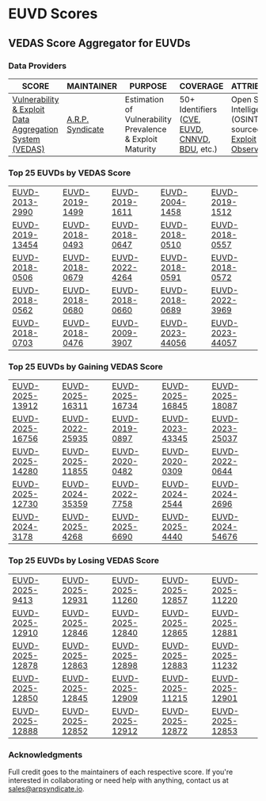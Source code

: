 
# EUVD Scores
## VEDAS Score Aggregator for EUVDs 

### Data Providers
| SCORE | MAINTAINER | PURPOSE | COVERAGE | ATTRIBUTION | FREQUENCY |
| ----- | ---------- | ------- | -------- | ----------- | --------- |
| [Vulnerability & Exploit Data Aggregation System (VEDAS)](https://vedas.arpsyndicate.io) | [A.R.P. Syndicate](https://www.arpsyndicate.io) | Estimation of Vulnerability Prevalence & Exploit Maturity | 50+ Identifiers ([CVE](https://github.com/ARPSyndicate/cve-scores), [EUVD](https://github.com/ARPSyndicate/euvd-scores), [CNNVD](https://github.com/ARPSyndicate/cnnvd-scores), [BDU](https://github.com/ARPSyndicate/bdu-scores), etc.) | Open Source Intelligence (OSINT) sourced from [Exploit Observer](https://www.exploit.observer) | 6-8 Hours |




<h3>Top 25 EUVDs by VEDAS Score</h3>

<table>
  <tr>
    <td><a href='https://vedas.arpsyndicate.io/?vuln=EUVD-2013-2990'>EUVD-2013-2990</a></td>
    <td><a href='https://vedas.arpsyndicate.io/?vuln=EUVD-2019-1499'>EUVD-2019-1499</a></td>
    <td><a href='https://vedas.arpsyndicate.io/?vuln=EUVD-2019-1611'>EUVD-2019-1611</a></td>
    <td><a href='https://vedas.arpsyndicate.io/?vuln=EUVD-2004-1458'>EUVD-2004-1458</a></td>
    <td><a href='https://vedas.arpsyndicate.io/?vuln=EUVD-2019-1512'>EUVD-2019-1512</a></td>
  </tr>
  <tr>
    <td><a href='https://vedas.arpsyndicate.io/?vuln=EUVD-2019-13454'>EUVD-2019-13454</a></td>
    <td><a href='https://vedas.arpsyndicate.io/?vuln=EUVD-2018-0493'>EUVD-2018-0493</a></td>
    <td><a href='https://vedas.arpsyndicate.io/?vuln=EUVD-2018-0647'>EUVD-2018-0647</a></td>
    <td><a href='https://vedas.arpsyndicate.io/?vuln=EUVD-2018-0510'>EUVD-2018-0510</a></td>
    <td><a href='https://vedas.arpsyndicate.io/?vuln=EUVD-2018-0557'>EUVD-2018-0557</a></td>
  </tr>
  <tr>
    <td><a href='https://vedas.arpsyndicate.io/?vuln=EUVD-2018-0506'>EUVD-2018-0506</a></td>
    <td><a href='https://vedas.arpsyndicate.io/?vuln=EUVD-2018-0679'>EUVD-2018-0679</a></td>
    <td><a href='https://vedas.arpsyndicate.io/?vuln=EUVD-2022-4264'>EUVD-2022-4264</a></td>
    <td><a href='https://vedas.arpsyndicate.io/?vuln=EUVD-2018-0591'>EUVD-2018-0591</a></td>
    <td><a href='https://vedas.arpsyndicate.io/?vuln=EUVD-2018-0572'>EUVD-2018-0572</a></td>
  </tr>
  <tr>
    <td><a href='https://vedas.arpsyndicate.io/?vuln=EUVD-2018-0562'>EUVD-2018-0562</a></td>
    <td><a href='https://vedas.arpsyndicate.io/?vuln=EUVD-2018-0680'>EUVD-2018-0680</a></td>
    <td><a href='https://vedas.arpsyndicate.io/?vuln=EUVD-2018-0660'>EUVD-2018-0660</a></td>
    <td><a href='https://vedas.arpsyndicate.io/?vuln=EUVD-2018-0689'>EUVD-2018-0689</a></td>
    <td><a href='https://vedas.arpsyndicate.io/?vuln=EUVD-2022-3969'>EUVD-2022-3969</a></td>
  </tr>
  <tr>
    <td><a href='https://vedas.arpsyndicate.io/?vuln=EUVD-2018-0703'>EUVD-2018-0703</a></td>
    <td><a href='https://vedas.arpsyndicate.io/?vuln=EUVD-2018-0476'>EUVD-2018-0476</a></td>
    <td><a href='https://vedas.arpsyndicate.io/?vuln=EUVD-2009-3907'>EUVD-2009-3907</a></td>
    <td><a href='https://vedas.arpsyndicate.io/?vuln=EUVD-2023-44056'>EUVD-2023-44056</a></td>
    <td><a href='https://vedas.arpsyndicate.io/?vuln=EUVD-2023-44057'>EUVD-2023-44057</a></td>
  </tr>
</table>


<h3>Top 25 EUVDs by Gaining VEDAS Score</h3>

<table>
  <tr>
    <td><a href='https://vedas.arpsyndicate.io/?vuln=EUVD-2025-13912'>EUVD-2025-13912</a></td>
    <td><a href='https://vedas.arpsyndicate.io/?vuln=EUVD-2025-16311'>EUVD-2025-16311</a></td>
    <td><a href='https://vedas.arpsyndicate.io/?vuln=EUVD-2025-16734'>EUVD-2025-16734</a></td>
    <td><a href='https://vedas.arpsyndicate.io/?vuln=EUVD-2025-16845'>EUVD-2025-16845</a></td>
    <td><a href='https://vedas.arpsyndicate.io/?vuln=EUVD-2025-18087'>EUVD-2025-18087</a></td>
  </tr>
  <tr>
    <td><a href='https://vedas.arpsyndicate.io/?vuln=EUVD-2025-16756'>EUVD-2025-16756</a></td>
    <td><a href='https://vedas.arpsyndicate.io/?vuln=EUVD-2022-25935'>EUVD-2022-25935</a></td>
    <td><a href='https://vedas.arpsyndicate.io/?vuln=EUVD-2019-0897'>EUVD-2019-0897</a></td>
    <td><a href='https://vedas.arpsyndicate.io/?vuln=EUVD-2023-43345'>EUVD-2023-43345</a></td>
    <td><a href='https://vedas.arpsyndicate.io/?vuln=EUVD-2023-25037'>EUVD-2023-25037</a></td>
  </tr>
  <tr>
    <td><a href='https://vedas.arpsyndicate.io/?vuln=EUVD-2025-14280'>EUVD-2025-14280</a></td>
    <td><a href='https://vedas.arpsyndicate.io/?vuln=EUVD-2025-11855'>EUVD-2025-11855</a></td>
    <td><a href='https://vedas.arpsyndicate.io/?vuln=EUVD-2020-0482'>EUVD-2020-0482</a></td>
    <td><a href='https://vedas.arpsyndicate.io/?vuln=EUVD-2020-0309'>EUVD-2020-0309</a></td>
    <td><a href='https://vedas.arpsyndicate.io/?vuln=EUVD-2022-0644'>EUVD-2022-0644</a></td>
  </tr>
  <tr>
    <td><a href='https://vedas.arpsyndicate.io/?vuln=EUVD-2025-12730'>EUVD-2025-12730</a></td>
    <td><a href='https://vedas.arpsyndicate.io/?vuln=EUVD-2024-35359'>EUVD-2024-35359</a></td>
    <td><a href='https://vedas.arpsyndicate.io/?vuln=EUVD-2022-7758'>EUVD-2022-7758</a></td>
    <td><a href='https://vedas.arpsyndicate.io/?vuln=EUVD-2024-2544'>EUVD-2024-2544</a></td>
    <td><a href='https://vedas.arpsyndicate.io/?vuln=EUVD-2024-2696'>EUVD-2024-2696</a></td>
  </tr>
  <tr>
    <td><a href='https://vedas.arpsyndicate.io/?vuln=EUVD-2024-3178'>EUVD-2024-3178</a></td>
    <td><a href='https://vedas.arpsyndicate.io/?vuln=EUVD-2025-4268'>EUVD-2025-4268</a></td>
    <td><a href='https://vedas.arpsyndicate.io/?vuln=EUVD-2025-6690'>EUVD-2025-6690</a></td>
    <td><a href='https://vedas.arpsyndicate.io/?vuln=EUVD-2025-4440'>EUVD-2025-4440</a></td>
    <td><a href='https://vedas.arpsyndicate.io/?vuln=EUVD-2024-54676'>EUVD-2024-54676</a></td>
  </tr>
</table>


<h3>Top 25 EUVDs by Losing VEDAS Score</h3>

<table>
  <tr>
    <td><a href='https://vedas.arpsyndicate.io/?vuln=EUVD-2025-9413'>EUVD-2025-9413</a></td>
    <td><a href='https://vedas.arpsyndicate.io/?vuln=EUVD-2025-12931'>EUVD-2025-12931</a></td>
    <td><a href='https://vedas.arpsyndicate.io/?vuln=EUVD-2025-11260'>EUVD-2025-11260</a></td>
    <td><a href='https://vedas.arpsyndicate.io/?vuln=EUVD-2025-12857'>EUVD-2025-12857</a></td>
    <td><a href='https://vedas.arpsyndicate.io/?vuln=EUVD-2025-11220'>EUVD-2025-11220</a></td>
  </tr>
  <tr>
    <td><a href='https://vedas.arpsyndicate.io/?vuln=EUVD-2025-12910'>EUVD-2025-12910</a></td>
    <td><a href='https://vedas.arpsyndicate.io/?vuln=EUVD-2025-12846'>EUVD-2025-12846</a></td>
    <td><a href='https://vedas.arpsyndicate.io/?vuln=EUVD-2025-12840'>EUVD-2025-12840</a></td>
    <td><a href='https://vedas.arpsyndicate.io/?vuln=EUVD-2025-12865'>EUVD-2025-12865</a></td>
    <td><a href='https://vedas.arpsyndicate.io/?vuln=EUVD-2025-12881'>EUVD-2025-12881</a></td>
  </tr>
  <tr>
    <td><a href='https://vedas.arpsyndicate.io/?vuln=EUVD-2025-12878'>EUVD-2025-12878</a></td>
    <td><a href='https://vedas.arpsyndicate.io/?vuln=EUVD-2025-12863'>EUVD-2025-12863</a></td>
    <td><a href='https://vedas.arpsyndicate.io/?vuln=EUVD-2025-12898'>EUVD-2025-12898</a></td>
    <td><a href='https://vedas.arpsyndicate.io/?vuln=EUVD-2025-12883'>EUVD-2025-12883</a></td>
    <td><a href='https://vedas.arpsyndicate.io/?vuln=EUVD-2025-11232'>EUVD-2025-11232</a></td>
  </tr>
  <tr>
    <td><a href='https://vedas.arpsyndicate.io/?vuln=EUVD-2025-12850'>EUVD-2025-12850</a></td>
    <td><a href='https://vedas.arpsyndicate.io/?vuln=EUVD-2025-12845'>EUVD-2025-12845</a></td>
    <td><a href='https://vedas.arpsyndicate.io/?vuln=EUVD-2025-12909'>EUVD-2025-12909</a></td>
    <td><a href='https://vedas.arpsyndicate.io/?vuln=EUVD-2025-11215'>EUVD-2025-11215</a></td>
    <td><a href='https://vedas.arpsyndicate.io/?vuln=EUVD-2025-12901'>EUVD-2025-12901</a></td>
  </tr>
  <tr>
    <td><a href='https://vedas.arpsyndicate.io/?vuln=EUVD-2025-12888'>EUVD-2025-12888</a></td>
    <td><a href='https://vedas.arpsyndicate.io/?vuln=EUVD-2025-12852'>EUVD-2025-12852</a></td>
    <td><a href='https://vedas.arpsyndicate.io/?vuln=EUVD-2025-12912'>EUVD-2025-12912</a></td>
    <td><a href='https://vedas.arpsyndicate.io/?vuln=EUVD-2025-12872'>EUVD-2025-12872</a></td>
    <td><a href='https://vedas.arpsyndicate.io/?vuln=EUVD-2025-12853'>EUVD-2025-12853</a></td>
  </tr>
</table>



### Acknowledgments
Full credit goes to the maintainers of each respective score.
If you're interested in collaborating or need help with anything, contact us at [sales@arpsyndicate.io](mailto:sales@arpsyndicate.io).
